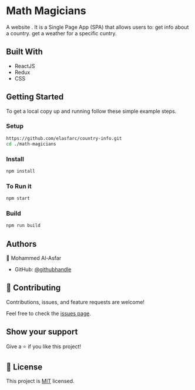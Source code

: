 # Math Magicians

A website . It is a Single Page App (SPA) that allows users to: get info about a country. get a weather for a specific cuntry.

## Built With

- ReactJS
- Redux
- CSS

## Getting Started

To get a local copy up and running follow these simple example steps.

### Setup

```bash
https://github.com/elasfarc/country-info.git
cd ./math-magicians
```

### Install

```bash
npm install
```

### To Run it

```bash
npm start
```

### Build

```bash
npm run build
```

## Authors

👤 Mohammed Al-Asfar

- GitHub: [@githubhandle](https://github.com/elasfarc)

## 🤝 Contributing

Contributions, issues, and feature requests are welcome!

Feel free to check the [issues page](../../issues/).

## Show your support

Give a ⭐️ if you like this project!

## 📝 License

This project is [MIT](./MIT.md) licensed.
